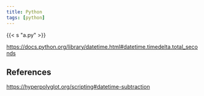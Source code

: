 ```yaml
---
title: Python
tags: [python]
---
```


{{< s "a.py" >}}

<https://docs.python.org/library/datetime.html#datetime.timedelta.total_seconds>

## References

<https://hyperpolyglot.org/scripting#datetime-subtraction>
